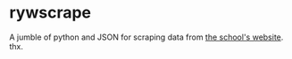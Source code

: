 # rywscrape

A jumble of python and JSON for scraping data from [the school's website](https://rayongwit.ac.th).
thx.
